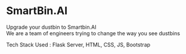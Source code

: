 # SmartBin.AI

Upgrade your dustbin to Smartbin.AI<br>
We are a team of engineers trying to change the way you see dustbins

Tech Stack Used : Flask Server, HTML, CSS, JS, Bootstrap
